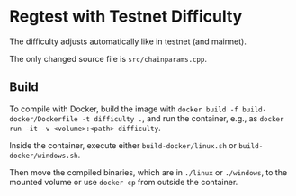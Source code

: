 # Regtest with Testnet Difficulty
The difficulty adjusts automatically like in testnet (and mainnet).

The only changed source file is `src/chainparams.cpp`.

## Build
To compile with Docker, build the image with
`docker build -f build-docker/Dockerfile -t difficulty .`, and run the
container, e.g., as
`docker run -it -v <volume>:<path> difficulty`.

Inside the container, execute either `build-docker/linux.sh` or
`build-docker/windows.sh`.

Then move the compiled binaries, which are in `./linux` or `./windows`, to the
mounted volume or use `docker cp` from outside the container.
